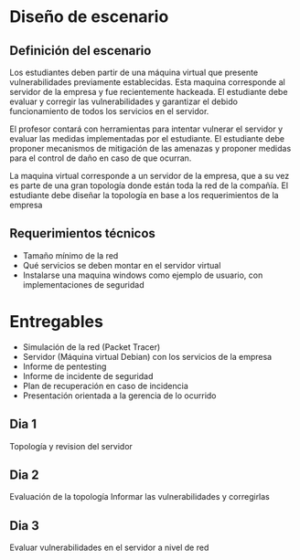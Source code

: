 # Diseño de escenario

## Definición del escenario

Los estudiantes deben partir de una máquina virtual que presente vulnerabilidades previamente establecidas. Esta maquina corresponde al servidor de la empresa y fue recientemente hackeada. El estudiante debe evaluar y corregir las vulnerabilidades y garantizar el debido funcionamiento de todos los servicios en el servidor.

El profesor contará con herramientas para intentar vulnerar el servidor y evaluar las medidas implementadas por el estudiante. El estudiante debe proponer mecanismos de mitigación de las amenazas y proponer medidas para el control de daño en caso de que ocurran.

La maquina virtual corresponde a un servidor de la empresa, que a su vez es parte de una gran topología donde están toda la red de la compañía. El estudiante debe diseñar la topología en base a los requerimientos de la empresa

## Requerimientos técnicos

- Tamaño mínimo de la red
- Qué servicios se deben montar en el servidor virtual
- Instalarse una maquina windows como ejemplo de usuario, con implementaciones de seguridad

# Entregables

- Simulación de la red (Packet Tracer)
- Servidor (Máquina virtual Debian) con los servicios de la empresa
- Informe de pentesting
- Informe de incidente de seguridad
- Plan de recuperación en caso de incidencia
- Presentación orientada a la gerencia de lo ocurrido


## Dia 1

Topología y revision del servidor

## Dia 2

Evaluación de la topología
Informar las vulnerabilidades y corregirlas

## Dia 3

Evaluar vulnerabilidades en el servidor a nivel de red
